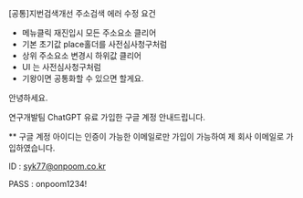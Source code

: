 [공통]지번검색개선
주소검색 에러 수정 요건
  - 메뉴클릭 재진입시 모든 주소요소 클리어
  - 기본 초기값 place홀더를 사전심사청구처럼
  - 상위 주소요소 변경시 하위값 클리어
  - UI 는 사전심사청구처럼
  - 기왕이면 공통화할 수 있으면 할게요.
  

  안녕하세요. 

연구개발팀 ChatGPT 유료 가입한 구글 계정 안내드립니다. 

** 구글 계정 아이디는 인증이 가능한 이메일로만 가입이 가능하여 제 회사 이메일로 가입하였습니다. 

ID : syk77@onpoom.co.kr

PASS : onpoom1234!
